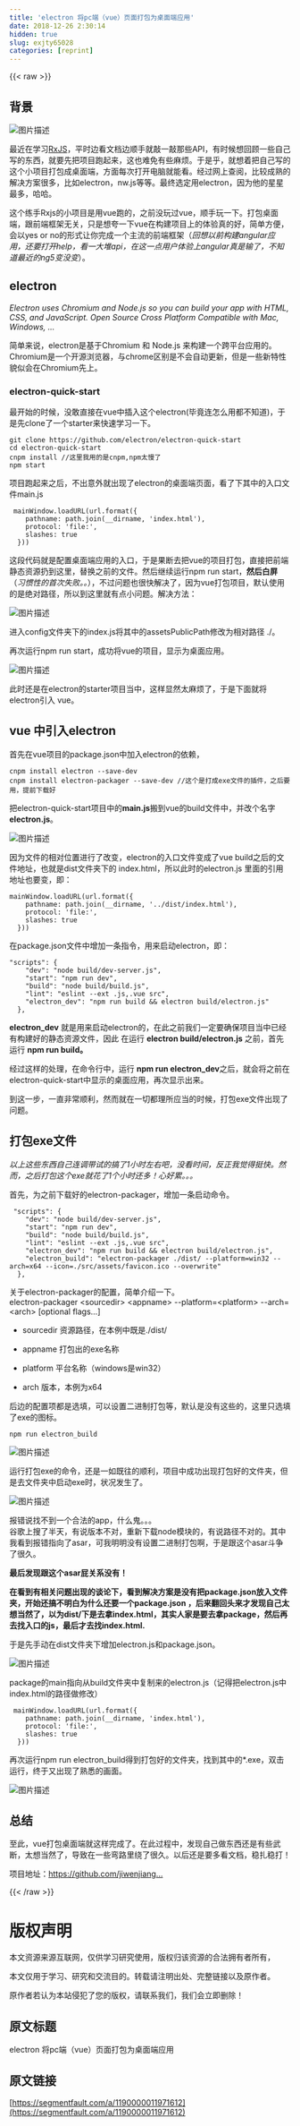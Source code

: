 ```yaml
---
title: 'electron 将pc端（vue）页面打包为桌面端应用' 
date: 2018-12-26 2:30:14
hidden: true
slug: exjty65028
categories: [reprint]
---
```


{{< raw >}}

                    
<h2 id="articleHeader0">背景</h2>
<p><span class="img-wrap"><img data-src="/img/bVYowg?w=1922&amp;h=862" src="https://static.alili.tech/img/bVYowg?w=1922&amp;h=862" alt="图片描述" title="图片描述" style="cursor: pointer; display: inline;"></span></p>
<p>最近在学习<a href="http://cn.rx.js.org/" rel="nofollow noreferrer" target="_blank">RxJS</a>，平时边看文档边顺手就敲一敲那些API，有时候想回顾一些自己写的东西，就要先把项目跑起来，这也难免有些麻烦。于是乎，就想着把自己写的这个小项目打包成桌面端，方面每次打开电脑就能看。经过网上查阅，比较成熟的解决方案很多，比如electron，nw.js等等。最终选定用electron，因为他的星星最多，哈哈。</p>
<p>这个练手Rxjs的小项目是用vue跑的，之前没玩过vue，顺手玩一下。打包桌面端，跟前端框架无关，只是想夸一下vue在构建项目上的体验真的好，简单方便，会以yes or no的形式让你完成一个主流的前端框架（<em>回想以前构建angular应用，还要打开help，看一大堆api，在这一点用户体验上angular真是输了，不知道最近的ng5变没变</em>）。</p>
<h2 id="articleHeader1">electron</h2>
<p><em>Electron uses Chromium and Node.js so you can build your app with HTML, CSS, and JavaScript. Open Source Cross Platform Compatible with Mac, Windows, ...</em></p>
<p>简单来说，electron是基于Chromium 和 Node.js 来构建一个跨平台应用的。Chromium是一个开源浏览器，与chrome区别是不会自动更新，但是一些新特性貌似会在Chromium先上。</p>
<h3 id="articleHeader2">electron-quick-start</h3>
<p>最开始的时候，没敢直接在vue中插入这个electron(毕竟连怎么用都不知道)，于是先clone了一个starter来快速学习一下。</p>
<div class="widget-codetool" style="display:none;">
      <div class="widget-codetool--inner">
      <span class="selectCode code-tool" data-toggle="tooltip" data-placement="top" title="" data-original-title="全选"></span>
      <span type="button" class="copyCode code-tool" data-toggle="tooltip" data-placement="top" data-clipboard-text="git clone https://github.com/electron/electron-quick-start
cd electron-quick-start
cnpm install //这里我用的是cnpm,npm太慢了 
npm start" title="" data-original-title="复制"></span>
      <span type="button" class="saveToNote code-tool" data-toggle="tooltip" data-placement="top" title="" data-original-title="放进笔记"></span>
      </div>
      </div><pre class="hljs crmsh"><code>git <span class="hljs-keyword">clone</span> <span class="hljs-title">https</span>://github.com/electron/electron-quick-<span class="hljs-literal">start</span>
cd electron-quick-<span class="hljs-literal">start</span>
cnpm install //这里我用的是cnpm,npm太慢了 
npm <span class="hljs-literal">start</span></code></pre>
<p>项目跑起来之后，不出意外就出现了electron的桌面端页面，看了下其中的入口文件main.js</p>
<div class="widget-codetool" style="display:none;">
      <div class="widget-codetool--inner">
      <span class="selectCode code-tool" data-toggle="tooltip" data-placement="top" title="" data-original-title="全选"></span>
      <span type="button" class="copyCode code-tool" data-toggle="tooltip" data-placement="top" data-clipboard-text=" mainWindow.loadURL(url.format({
    pathname: path.join(__dirname, 'index.html'),
    protocol: 'file:',
    slashes: true
  }))" title="" data-original-title="复制"></span>
      <span type="button" class="saveToNote code-tool" data-toggle="tooltip" data-placement="top" title="" data-original-title="放进笔记"></span>
      </div>
      </div><pre class="hljs css"><code> <span class="hljs-selector-tag">mainWindow</span><span class="hljs-selector-class">.loadURL</span>(<span class="hljs-selector-tag">url</span><span class="hljs-selector-class">.format</span>({
    <span class="hljs-attribute">pathname</span>: path.<span class="hljs-built_in">join</span>(__dirname, <span class="hljs-string">'index.html'</span>),
    protocol: <span class="hljs-string">'file:'</span>,
    slashes: true
  }))</code></pre>
<p>这段代码就是配置桌面端应用的入口，于是果断去把vue的项目打包，直接把前端静态资源扔到这里，替换之前的文件。然后继续运行npm run start，<strong>然后白屏</strong>（<em>习惯性的首次失败。。</em>），不过问题也很快解决了，因为vue打包项目，默认使用的是绝对路径，所以到这里就有点小问题。解决方法：</p>
<p><span class="img-wrap"><img data-src="/img/bVYowh?w=1567&amp;h=421" src="https://static.alili.tech/img/bVYowh?w=1567&amp;h=421" alt="图片描述" title="图片描述" style="cursor: pointer; display: inline;"></span></p>
<p>进入config文件夹下的index.js将其中的assetsPublicPath修改为相对路径 ./。 </p>
<p>再次运行npm run start，成功将vue的项目，显示为桌面应用。</p>
<p><span class="img-wrap"><img data-src="/img/bVYowi?w=1527&amp;h=912" src="https://static.alili.tech/img/bVYowi?w=1527&amp;h=912" alt="图片描述" title="图片描述" style="cursor: pointer; display: inline;"></span></p>
<p>此时还是在electron的starter项目当中，这样显然太麻烦了，于是下面就将electron引入 vue。</p>
<h2 id="articleHeader3">vue 中引入electron</h2>
<p>首先在vue项目的package.json中加入electron的依赖，</p>
<div class="widget-codetool" style="display:none;">
      <div class="widget-codetool--inner">
      <span class="selectCode code-tool" data-toggle="tooltip" data-placement="top" title="" data-original-title="全选"></span>
      <span type="button" class="copyCode code-tool" data-toggle="tooltip" data-placement="top" data-clipboard-text="cnpm install electron --save-dev 
cnpm install electron-packager --save-dev //这个是打成exe文件的插件，之后要用，提前下载好" title="" data-original-title="复制"></span>
      <span type="button" class="saveToNote code-tool" data-toggle="tooltip" data-placement="top" title="" data-original-title="放进笔记"></span>
      </div>
      </div><pre class="hljs q"><code>cnpm install electron --<span class="hljs-built_in">save</span>-<span class="hljs-built_in">dev</span> 
cnpm install electron-packager --<span class="hljs-built_in">save</span>-<span class="hljs-built_in">dev</span> <span class="hljs-comment">//这个是打成exe文件的插件，之后要用，提前下载好</span></code></pre>
<p>把electron-quick-start项目中的<strong>main.js</strong>搬到vue的build文件中，并改个名字<strong>electron.js</strong>。</p>
<p><span class="img-wrap"><img data-src="/img/bVYowv?w=1580&amp;h=891" src="https://static.alili.tech/img/bVYowv?w=1580&amp;h=891" alt="图片描述" title="图片描述" style="cursor: pointer; display: inline;"></span></p>
<p>因为文件的相对位置进行了改变，electron的入口文件变成了vue build之后的文件地址，也就是dist文件夹下的 index.html，所以此时的electron.js 里面的引用地址也要变，即：</p>
<div class="widget-codetool" style="display:none;">
      <div class="widget-codetool--inner">
      <span class="selectCode code-tool" data-toggle="tooltip" data-placement="top" title="" data-original-title="全选"></span>
      <span type="button" class="copyCode code-tool" data-toggle="tooltip" data-placement="top" data-clipboard-text="mainWindow.loadURL(url.format({
    pathname: path.join(__dirname, '../dist/index.html'),
    protocol: 'file:',
    slashes: true
  }))" title="" data-original-title="复制"></span>
      <span type="button" class="saveToNote code-tool" data-toggle="tooltip" data-placement="top" title="" data-original-title="放进笔记"></span>
      </div>
      </div><pre class="hljs css"><code><span class="hljs-selector-tag">mainWindow</span><span class="hljs-selector-class">.loadURL</span>(<span class="hljs-selector-tag">url</span><span class="hljs-selector-class">.format</span>({
    <span class="hljs-attribute">pathname</span>: path.<span class="hljs-built_in">join</span>(__dirname, <span class="hljs-string">'../dist/index.html'</span>),
    protocol: <span class="hljs-string">'file:'</span>,
    slashes: true
  }))</code></pre>
<p>在package.json文件中增加一条指令，用来启动electron，即：</p>
<div class="widget-codetool" style="display:none;">
      <div class="widget-codetool--inner">
      <span class="selectCode code-tool" data-toggle="tooltip" data-placement="top" title="" data-original-title="全选"></span>
      <span type="button" class="copyCode code-tool" data-toggle="tooltip" data-placement="top" data-clipboard-text="&quot;scripts&quot;: {
    &quot;dev&quot;: &quot;node build/dev-server.js&quot;,
    &quot;start&quot;: &quot;npm run dev&quot;,
    &quot;build&quot;: &quot;node build/build.js&quot;,
    &quot;lint&quot;: &quot;eslint --ext .js,.vue src&quot;,
    &quot;electron_dev&quot;: &quot;npm run build &amp;&amp; electron build/electron.js&quot;
  }," title="" data-original-title="复制"></span>
      <span type="button" class="saveToNote code-tool" data-toggle="tooltip" data-placement="top" title="" data-original-title="放进笔记"></span>
      </div>
      </div><pre class="hljs xquery"><code><span class="hljs-string">"scripts"</span>: {
    <span class="hljs-string">"dev"</span>: <span class="hljs-string">"node build/dev-server.js"</span>,
    <span class="hljs-string">"start"</span>: <span class="hljs-string">"npm run dev"</span>,
    <span class="hljs-string">"build"</span>: <span class="hljs-string">"node build/build.js"</span>,
    <span class="hljs-string">"lint"</span>: <span class="hljs-string">"eslint --ext .js,.vue src"</span>,
    <span class="hljs-string">"electron_dev"</span>: <span class="hljs-string">"npm run build &amp;&amp; electron build/electron.js"</span>
  },</code></pre>
<p><strong>electron_dev</strong> 就是用来启动electron的，在此之前我们一定要确保项目当中已经有构建好的静态资源文件，因此 在运行 <strong>electron build/electron.js</strong> 之前，首先运行 <strong>npm run build。</strong></p>
<p>经过这样的处理，在命令行中，运行 <strong>npm run electron_dev</strong>之后，就会将之前在electron-quick-start中显示的桌面应用，再次显示出来。</p>
<p>到这一步，一直非常顺利，然而就在一切都理所应当的时候，打包exe文件出现了问题。</p>
<h2 id="articleHeader4">打包exe文件</h2>
<p><em>以上这些东西自己连调带试的搞了1小时左右吧，没看时间，反正我觉得挺快。然而，之后打包这个exe就花了1个小时还多！心好累。。。</em></p>
<p>首先，为之前下载好的electron-packager，增加一条启动命令。</p>
<div class="widget-codetool" style="display:none;">
      <div class="widget-codetool--inner">
      <span class="selectCode code-tool" data-toggle="tooltip" data-placement="top" title="" data-original-title="全选"></span>
      <span type="button" class="copyCode code-tool" data-toggle="tooltip" data-placement="top" data-clipboard-text=" &quot;scripts&quot;: {
    &quot;dev&quot;: &quot;node build/dev-server.js&quot;,
    &quot;start&quot;: &quot;npm run dev&quot;,
    &quot;build&quot;: &quot;node build/build.js&quot;,
    &quot;lint&quot;: &quot;eslint --ext .js,.vue src&quot;,
    &quot;electron_dev&quot;: &quot;npm run build &amp;&amp; electron build/electron.js&quot;,
    &quot;electron_build&quot;: &quot;electron-packager ./dist/ --platform=win32 --arch=x64 --icon=./src/assets/favicon.ico --overwrite&quot;
  }," title="" data-original-title="复制"></span>
      <span type="button" class="saveToNote code-tool" data-toggle="tooltip" data-placement="top" title="" data-original-title="放进笔记"></span>
      </div>
      </div><pre class="hljs xquery"><code> <span class="hljs-string">"scripts"</span>: {
    <span class="hljs-string">"dev"</span>: <span class="hljs-string">"node build/dev-server.js"</span>,
    <span class="hljs-string">"start"</span>: <span class="hljs-string">"npm run dev"</span>,
    <span class="hljs-string">"build"</span>: <span class="hljs-string">"node build/build.js"</span>,
    <span class="hljs-string">"lint"</span>: <span class="hljs-string">"eslint --ext .js,.vue src"</span>,
    <span class="hljs-string">"electron_dev"</span>: <span class="hljs-string">"npm run build &amp;&amp; electron build/electron.js"</span>,
    <span class="hljs-string">"electron_build"</span>: <span class="hljs-string">"electron-packager ./dist/ --platform=win32 --arch=x64 --icon=./src/assets/favicon.ico --overwrite"</span>
  },</code></pre>
<p>关于electron-packager的配置，简单介绍一下。<br>electron-packager  &lt;sourcedir&gt; &lt;appname&gt; --platform=&lt;platform&gt; --arch=&lt;arch&gt; [optional flags...]</p>
<ul>
<li><p>sourcedir 资源路径，在本例中既是./dist/</p></li>
<li><p>appname 打包出的exe名称</p></li>
<li><p>platform 平台名称（windows是win32）</p></li>
<li><p>arch 版本，本例为x64</p></li>
</ul>
<p>后边的配置项都是选填，可以设置二进制打包等，默认是没有这些的，这里只选填了exe的图标。</p>
<div class="widget-codetool" style="display:none;">
      <div class="widget-codetool--inner">
      <span class="selectCode code-tool" data-toggle="tooltip" data-placement="top" title="" data-original-title="全选"></span>
      <span type="button" class="copyCode code-tool" data-toggle="tooltip" data-placement="top" data-clipboard-text="npm run electron_build" title="" data-original-title="复制"></span>
      <span type="button" class="saveToNote code-tool" data-toggle="tooltip" data-placement="top" title="" data-original-title="放进笔记"></span>
      </div>
      </div><pre class="hljs dockerfile"><code style="word-break: break-word; white-space: initial;">npm <span class="hljs-keyword">run</span><span class="bash"> electron_build</span></code></pre>
<p><span class="img-wrap"><img data-src="/img/bVYoww?w=739&amp;h=808" src="https://static.alili.tech/img/bVYoww?w=739&amp;h=808" alt="图片描述" title="图片描述" style="cursor: pointer; display: inline;"></span></p>
<p>运行打包exe的命令，还是一如既往的顺利，项目中成功出现打包好的文件夹，但是去文件夹中启动exe时，状况发生了。</p>
<p><span class="img-wrap"><img data-src="/img/bVYowx?w=1009&amp;h=579" src="https://static.alili.tech/img/bVYowx?w=1009&amp;h=579" alt="图片描述" title="图片描述" style="cursor: pointer; display: inline;"></span></p>
<p>报错说找不到一个合法的app，什么鬼。。。<br>谷歌上搜了半天，有说版本不对，重新下载node模块的，有说路径不对的。其中我看到报错指向了asar，可我明明没有设置二进制打包啊，于是跟这个asar斗争了很久。</p>
<p><strong>最后发现跟这个asar屁关系没有！</strong></p>
<p><strong>在看到有相关问题出现的谈论下，看到解决方案是没有把package.json放入文件夹，开始还搞不明白为什么还要一个package.json ，后来翻回头来才发现自己太想当然了，以为dist/下是去拿index.html，其实人家是要去拿package，然后再去找入口的js，最后才去找index.html.</strong></p>
<p>于是先手动在dist文件夹下增加electron.js和package.json。</p>
<p><span class="img-wrap"><img data-src="/img/bVYowy?w=1395&amp;h=227" src="https://static.alili.tech/img/bVYowy?w=1395&amp;h=227" alt="图片描述" title="图片描述" style="cursor: pointer; display: inline;"></span></p>
<p>package的main指向从build文件夹中复制来的electron.js（记得把electron.js中index.html的路径做修改）</p>
<div class="widget-codetool" style="display:none;">
      <div class="widget-codetool--inner">
      <span class="selectCode code-tool" data-toggle="tooltip" data-placement="top" title="" data-original-title="全选"></span>
      <span type="button" class="copyCode code-tool" data-toggle="tooltip" data-placement="top" data-clipboard-text=" mainWindow.loadURL(url.format({
    pathname: path.join(__dirname, 'index.html'),
    protocol: 'file:',
    slashes: true
  }))" title="" data-original-title="复制"></span>
      <span type="button" class="saveToNote code-tool" data-toggle="tooltip" data-placement="top" title="" data-original-title="放进笔记"></span>
      </div>
      </div><pre class="hljs css"><code> <span class="hljs-selector-tag">mainWindow</span><span class="hljs-selector-class">.loadURL</span>(<span class="hljs-selector-tag">url</span><span class="hljs-selector-class">.format</span>({
    <span class="hljs-attribute">pathname</span>: path.<span class="hljs-built_in">join</span>(__dirname, <span class="hljs-string">'index.html'</span>),
    protocol: <span class="hljs-string">'file:'</span>,
    slashes: true
  }))</code></pre>
<p>再次运行npm run electron_build得到打包好的文件夹，找到其中的*.exe，双击运行，终于又出现了熟悉的画面。</p>
<p><span class="img-wrap"><img data-src="/img/bVYowB?w=1467&amp;h=867" src="https://static.alili.tech/img/bVYowB?w=1467&amp;h=867" alt="图片描述" title="图片描述" style="cursor: pointer;"></span></p>
<h2 id="articleHeader5">总结</h2>
<p>至此，vue打包桌面端就这样完成了。在此过程中，发现自己做东西还是有些武断，太想当然了，导致在一些弯路里绕了很久。以后还是要多看文档，稳扎稳打！</p>
<p>项目地址：<a href="https://github.com/jiwenjiang/rxjs-practice" rel="nofollow noreferrer" target="_blank">https://github.com/jiwenjiang...</a></p>

                
{{< /raw >}}

# 版权声明
本文资源来源互联网，仅供学习研究使用，版权归该资源的合法拥有者所有，

本文仅用于学习、研究和交流目的。转载请注明出处、完整链接以及原作者。

原作者若认为本站侵犯了您的版权，请联系我们，我们会立即删除！

## 原文标题
electron 将pc端（vue）页面打包为桌面端应用

## 原文链接
[https://segmentfault.com/a/1190000011971612](https://segmentfault.com/a/1190000011971612)

